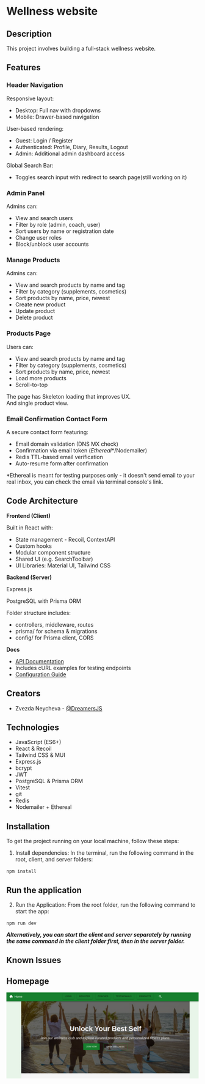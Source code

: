 # Wellness website

## Description

This project involves building a full-stack wellness website. 

## Features

### Header Navigation
Responsive layout:
- Desktop: Full nav with dropdowns
- Mobile: Drawer-based navigation

User-based rendering:
  - Guest: Login / Register
  - Authenticated: Profile, Diary, Results, Logout
  - Admin: Additional admin dashboard access
  
Global Search Bar:
  - Toggles search input with redirect to search page(still working on it)

### Admin Panel

Admins can:
- View and search users
- Filter by role (admin, coach, user)
- Sort users by name or registration date
- Change user roles
- Block/unblock user accounts

### Manage Products

Admins can:
- View and search products by name and tag
- Filter by category (supplements, cosmetics)
- Sort products by name, price, newest
- Create new product
- Update product
- Delete product

### Products Page

Users can:
- View and search products by name and tag
- Filter by category (supplements, cosmetics)
- Sort products by name, price, newest
- Load more products
- Scroll-to-top

The page has Skeleton loading that improves UX.<br/>
And single product view.

### Email Confirmation Contact Form
A secure contact form featuring:

  - Email domain validation (DNS MX check)
  - Confirmation via email token (*Ethereal**/Nodemailer)
  - Redis TTL-based email verification
  - Auto-resume form after confirmation

*Ethereal is meant for testing purposes only - it doesn't send email to your real inbox, you can check the email via terminal console's link. 

## Code Architecture

**Frontend (Client)**

Built in React with:
  - State management - Recoil, ContextAPI
  - Custom hooks
  - Modular component structure
  - Shared UI (e.g. SearchToolbar)
  - UI Libraries: Material UI, Tailwind CSS
  
**Backend (Server)**

Express.js

PostgreSQL with Prisma ORM

Folder structure includes:
  - controllers, middleware, routes
  - prisma/ for schema & migrations
  - config/ for Prisma client, CORS

**Docs**
- [API Documentation](./docs/api-doc.md)
- Includes cURL examples for testing endpoints
- [Configuration Guide](./docs/CONFIGURATION_GUIDE.md)

## Creators

- Zvezda Neycheva - [@DreamersJS](https://github.com/DreamersJS)

## Technologies

- JavaScript (ES6+)
- React & Recoil
- Tailwind CSS & MUI
- Express.js
- bcrypt 
- JWT
- PostgreSQL & Prisma ORM
- Vitest
- git
- Redis
- Nodemailer + Ethereal

## Installation

To get the project running on your local machine, follow these steps:

1. Install dependencies: In the terminal, run the following command in the root, client, and server folders:
```
npm install
```

## Run the application

2. Run the Application: From the root folder, run the following command to start the app:

```
npm run dev
```
***Alternatively, you can start the client and server separately by running the same command in the client folder first, then in the server folder.***


## Known Issues


## Homepage
<img src="./client/public/home.png"/>

